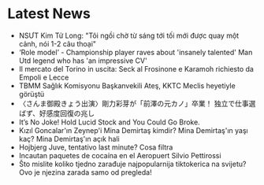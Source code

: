 # Latest News
-  NSƯT Kim Tử Long: "Tôi ngồi chờ từ sáng tới tối mới được quay một cảnh, nói 1-2 câu thoại"
-  ‘Role model’ - Championship player raves about 'insanely talented' Man Utd legend who has 'an impressive CV'
-  Il mercato del Torino in uscita: Seck al Frosinone e Karamoh richiesto da Empoli e Lecce
-  TBMM Sağlık Komisyonu Başkanvekili Ateş, KKTC Meclis heyetiyle görüştü
-  〈さんま御殿きょう出演〉剛力彩芽が「前澤の元カノ」卒業！ 独立で仕事選ばず、好感度回復の兆し
-  It’s No Joke! Hold Lucid Stock and You Could Go Broke.
-  Kızıl Goncalar'ın Zeynep'i Mina Demirtaş kimdir? Mina Demirtaş'ın yaşı kaç? Mina Demirtaş'ın açık hali
-  Hojbjerg Juve, tentativo last minute? Cosa filtra
-  Incautan paquetes de cocaína en el Aeropuert Silvio Pettirossi
-  Što mislite koliko tjedno zarađuje najpopularnija tiktokerica na svijetu? Ovo je njezina zarada samo od pregleda!

